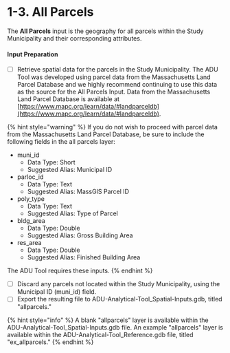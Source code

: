 # 1-3. All Parcels

The **All Parcels** input is the geography for all parcels within the Study Municipality and their corresponding attributes.

#### Input Preparation

* [ ] Retrieve spatial data for the parcels in the Study Municipality. The ADU Tool was developed using parcel data from the Massachusetts Land Parcel Database and we highly recommend continuing to use this data as the source for the All Parcels Input. Data from the Massachusetts Land Parcel Database is available at [https://www.mapc.org/learn/data/#landparceldb](https://www.mapc.org/learn/data/#landparceldb).

{% hint style="warning" %}
If you do not wish to proceed with parcel data from the Massachusetts Land Parcel Database, be sure to include the following fields in the all parcels layer:

* muni\_id
  * Data Type: Short
  * Suggested Alias: Municipal ID
* parloc\_id&#x20;
  * Data Type: Text
  * Suggested Alias: MassGIS Parcel ID
* poly\_type
  * Data Type: Text
  * Suggested Alias: Type of Parcel
* bldg\_area
  * Data Type: Double
  * Suggested Alias: Gross Building Area&#x20;
* res\_area
  * Data Type: Double
  * Suggested Alias: Finished Building Area&#x20;

The ADU Tool requires these inputs.
{% endhint %}

* [ ] Discard any parcels not located within the Study Municipality, using the Municipal ID (muni\_id) field.&#x20;
* [ ] Export the resulting file to ADU-Analytical-Tool\_Spatial-Inputs.gdb, titled "allparcels."

{% hint style="info" %}
A blank "allparcels" layer is available within the ADU-Analytical-Tool\_Spatial-Inputs.gdb file. An example "allparcels" layer is available within the ADU-Analytical-Tool\_Reference.gdb file, titled "ex\_allparcels."
{% endhint %}

